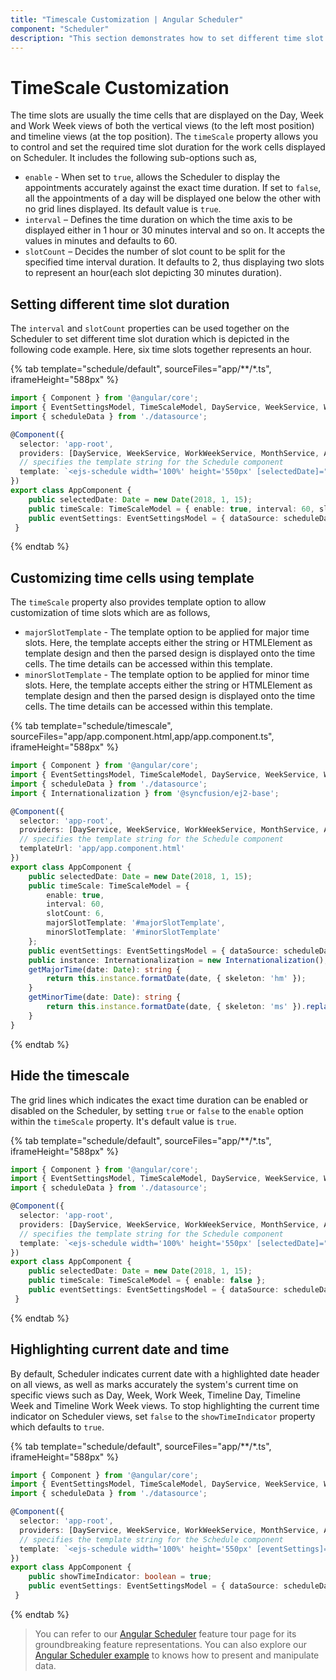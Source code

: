 ```yaml
---
title: "Timescale Customization | Angular Scheduler"
component: "Scheduler"
description: "This section demonstrates how to set different time slot duration on Scheduler and also to customize the major and minor time slots using templates."
---
```


# TimeScale Customization

The time slots are usually the time cells that are displayed on the Day, Week and Work Week views of both the vertical views (to the left most position) and timeline views (at the top position). The `timeScale` property allows you to control and set the required time slot duration for the work cells displayed on Scheduler. It includes the following sub-options such as,

* `enable` - When set to `true`, allows the Scheduler to display the appointments accurately against the exact time duration. If set to `false`, all the appointments of a day will be displayed one below the other with no grid lines displayed. Its default value is `true`.
* `interval` – Defines the time duration on which the time axis to be displayed either in 1 hour or 30 minutes interval and so on. It accepts the values in minutes and defaults to 60.
* `slotCount` – Decides the number of slot count to be split for the specified time interval duration. It defaults to 2, thus displaying two slots to represent an hour(each slot depicting 30 minutes duration).

## Setting different time slot duration

The `interval` and `slotCount` properties can be used together on the Scheduler to set different time slot duration which is depicted in the following code example. Here, six time slots together represents an hour.

{% tab template="schedule/default", sourceFiles="app/**/*.ts", iframeHeight="588px" %}

```typescript
import { Component } from '@angular/core';
import { EventSettingsModel, TimeScaleModel, DayService, WeekService, WorkWeekService, MonthService, AgendaService } from '@syncfusion/ej2-angular-schedule';
import { scheduleData } from './datasource';

@Component({
  selector: 'app-root',
  providers: [DayService, WeekService, WorkWeekService, MonthService, AgendaService],
  // specifies the template string for the Schedule component
  template: `<ejs-schedule width='100%' height='550px' [selectedDate]="selectedDate" [eventSettings]="eventSettings"  [timeScale]="timeScale" > </ejs-schedule>`
})
export class AppComponent {
    public selectedDate: Date = new Date(2018, 1, 15);
    public timeScale: TimeScaleModel = { enable: true, interval: 60, slotCount: 6 };
    public eventSettings: EventSettingsModel = { dataSource: scheduleData };
 }
```

{% endtab %}

## Customizing time cells using template

The `timeScale` property also provides template option to allow customization of time slots which are as follows,

* `majorSlotTemplate` - The template option to be applied for major time slots. Here, the template accepts either the string or HTMLElement as template design and then the parsed design is displayed onto the time cells. The time details can be accessed within this template.
* `minorSlotTemplate` - The template option to be applied for minor time slots. Here, the template accepts either the string or HTMLElement as template design and then the parsed design is displayed onto the time cells. The time details can be accessed within this template.

{% tab template="schedule/timescale", sourceFiles="app/app.component.html,app/app.component.ts", iframeHeight="588px" %}

```typescript
import { Component } from '@angular/core';
import { EventSettingsModel, TimeScaleModel, DayService, WeekService, WorkWeekService, MonthService, AgendaService } from '@syncfusion/ej2-angular-schedule';
import { scheduleData } from './datasource';
import { Internationalization } from '@syncfusion/ej2-base';

@Component({
  selector: 'app-root',
  providers: [DayService, WeekService, WorkWeekService, MonthService, AgendaService],
  // specifies the template string for the Schedule component
  templateUrl: 'app/app.component.html'
})
export class AppComponent {
    public selectedDate: Date = new Date(2018, 1, 15);
    public timeScale: TimeScaleModel = {
        enable: true,
        interval: 60,
        slotCount: 6,
        majorSlotTemplate: '#majorSlotTemplate',
        minorSlotTemplate: '#minorSlotTemplate'
    };
    public eventSettings: EventSettingsModel = { dataSource: scheduleData };
    public instance: Internationalization = new Internationalization();
    getMajorTime(date: Date): string {
        return this.instance.formatDate(date, { skeleton: 'hm' });
    }
    getMinorTime(date: Date): string {
        return this.instance.formatDate(date, { skeleton: 'ms' }).replace(':00', '');
    }
}
```

{% endtab %}

## Hide the timescale

The grid lines which indicates the exact time duration can be enabled or disabled on the Scheduler, by setting `true` or `false` to the `enable` option within the `timeScale` property. It's default value is `true`.

{% tab template="schedule/default", sourceFiles="app/**/*.ts", iframeHeight="588px" %}

```typescript
import { Component } from '@angular/core';
import { EventSettingsModel, TimeScaleModel, DayService, WeekService, WorkWeekService, MonthService, AgendaService } from '@syncfusion/ej2-angular-schedule';
import { scheduleData } from './datasource';

@Component({
  selector: 'app-root',
  providers: [DayService, WeekService, WorkWeekService, MonthService, AgendaService],
  // specifies the template string for the Schedule component
  template: `<ejs-schedule width='100%' height='550px' [selectedDate]="selectedDate" [eventSettings]="eventSettings"  [timeScale]="timeScale" > </ejs-schedule>`
})
export class AppComponent {
    public selectedDate: Date = new Date(2018, 1, 15);
    public timeScale: TimeScaleModel = { enable: false };
    public eventSettings: EventSettingsModel = { dataSource: scheduleData };
 }
```

{% endtab %}

## Highlighting current date and time

By default, Scheduler indicates current date with a highlighted date header on all views, as well as marks accurately the system's current time on specific views such as Day, Week, Work Week, Timeline Day, Timeline Week and Timeline Work Week views. To stop highlighting the current time indicator on Scheduler views, set `false` to the `showTimeIndicator` property which defaults to `true`.

{% tab template="schedule/default", sourceFiles="app/**/*.ts", iframeHeight="588px" %}

```typescript
import { Component } from '@angular/core';
import { EventSettingsModel, TimeScaleModel, DayService, WeekService, WorkWeekService, MonthService, AgendaService } from '@syncfusion/ej2-angular-schedule';
import { scheduleData } from './datasource';

@Component({
  selector: 'app-root',
  providers: [DayService, WeekService, WorkWeekService, MonthService, AgendaService],
  // specifies the template string for the Schedule component
  template: `<ejs-schedule width='100%' height='550px' [eventSettings]="eventSettings"  [showTimeIndicator]="showTimeIndicator" > </ejs-schedule>`
})
export class AppComponent {
    public showTimeIndicator: boolean = true;
    public eventSettings: EventSettingsModel = { dataSource: scheduleData };
 }
```

{% endtab %}

> You can refer to our [Angular Scheduler](https://www.syncfusion.com/angular-ui-components/angular-scheduler) feature tour page for its groundbreaking feature representations. You can also explore our [Angular Scheduler example](https://ej2.syncfusion.com/angular/demos/#/material/schedule/overview) to knows how to present and manipulate data.